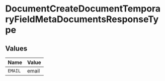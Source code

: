 # DocumentCreateDocumentTemporaryFieldMetaDocumentsResponseType


## Values

| Name    | Value   |
| ------- | ------- |
| `EMAIL` | email   |